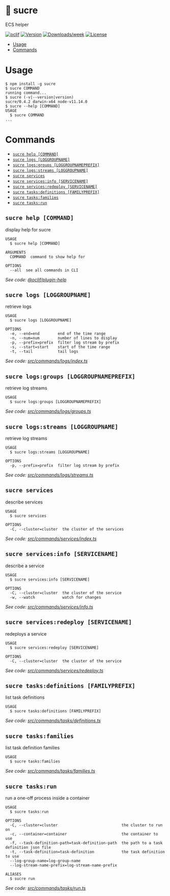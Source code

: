 🍬 sucre
========

ECS helper

[![oclif](https://img.shields.io/badge/cli-oclif-brightgreen.svg)](https://oclif.io)
[![Version](https://img.shields.io/npm/v/sucre.svg)](https://npmjs.org/package/sucre)
[![Downloads/week](https://img.shields.io/npm/dw/sucre.svg)](https://npmjs.org/package/sucre)
[![License](https://img.shields.io/npm/l/sucre.svg)](https://github.com/mateomurphy/sucre/blob/master/package.json)

<!-- toc -->
* [Usage](#usage)
* [Commands](#commands)
<!-- tocstop -->

# Usage

<!-- usage -->
```sh-session
$ npm install -g sucre
$ sucre COMMAND
running command...
$ sucre (-v|--version|version)
sucre/0.4.2 darwin-x64 node-v11.14.0
$ sucre --help [COMMAND]
USAGE
  $ sucre COMMAND
...
```
<!-- usagestop -->

# Commands

<!-- commands -->
* [`sucre help [COMMAND]`](#sucre-help-command)
* [`sucre logs [LOGGROUPNAME]`](#sucre-logs-loggroupname)
* [`sucre logs:groups [LOGGROUPNAMEPREFIX]`](#sucre-logsgroups-loggroupnameprefix)
* [`sucre logs:streams [LOGGROUPNAME]`](#sucre-logsstreams-loggroupname)
* [`sucre services`](#sucre-services)
* [`sucre services:info [SERVICENAME]`](#sucre-servicesinfo-servicename)
* [`sucre services:redeploy [SERVICENAME]`](#sucre-servicesredeploy-servicename)
* [`sucre tasks:definitions [FAMILYPREFIX]`](#sucre-tasksdefinitions-familyprefix)
* [`sucre tasks:families`](#sucre-tasksfamilies)
* [`sucre tasks:run`](#sucre-tasksrun)

## `sucre help [COMMAND]`

display help for sucre

```
USAGE
  $ sucre help [COMMAND]

ARGUMENTS
  COMMAND  command to show help for

OPTIONS
  --all  see all commands in CLI
```

_See code: [@oclif/plugin-help](https://github.com/oclif/plugin-help/blob/v2.1.6/src/commands/help.ts)_

## `sucre logs [LOGGROUPNAME]`

retrieve logs

```
USAGE
  $ sucre logs [LOGGROUPNAME]

OPTIONS
  -e, --end=end        end of the time range
  -n, --num=num        number of lines to display
  -p, --prefix=prefix  filter log stream by prefix
  -s, --start=start    start of the time range
  -t, --tail           tail logs
```

_See code: [src/commands/logs/index.ts](https://github.com/mateomurphy/sucre/blob/v0.4.2/src/commands/logs/index.ts)_

## `sucre logs:groups [LOGGROUPNAMEPREFIX]`

retrieve log streams

```
USAGE
  $ sucre logs:groups [LOGGROUPNAMEPREFIX]
```

_See code: [src/commands/logs/groups.ts](https://github.com/mateomurphy/sucre/blob/v0.4.2/src/commands/logs/groups.ts)_

## `sucre logs:streams [LOGGROUPNAME]`

retrieve log streams

```
USAGE
  $ sucre logs:streams [LOGGROUPNAME]

OPTIONS
  -p, --prefix=prefix  filter log stream by prefix
```

_See code: [src/commands/logs/streams.ts](https://github.com/mateomurphy/sucre/blob/v0.4.2/src/commands/logs/streams.ts)_

## `sucre services`

describe services

```
USAGE
  $ sucre services

OPTIONS
  -C, --cluster=cluster  the cluster of the services
```

_See code: [src/commands/services/index.ts](https://github.com/mateomurphy/sucre/blob/v0.4.2/src/commands/services/index.ts)_

## `sucre services:info [SERVICENAME]`

describe a service

```
USAGE
  $ sucre services:info [SERVICENAME]

OPTIONS
  -C, --cluster=cluster  the cluster of the service
  -w, --watch            watch for changes
```

_See code: [src/commands/services/info.ts](https://github.com/mateomurphy/sucre/blob/v0.4.2/src/commands/services/info.ts)_

## `sucre services:redeploy [SERVICENAME]`

redeploys a service

```
USAGE
  $ sucre services:redeploy [SERVICENAME]

OPTIONS
  -C, --cluster=cluster  the cluster of the service
```

_See code: [src/commands/services/redeploy.ts](https://github.com/mateomurphy/sucre/blob/v0.4.2/src/commands/services/redeploy.ts)_

## `sucre tasks:definitions [FAMILYPREFIX]`

list task definitions

```
USAGE
  $ sucre tasks:definitions [FAMILYPREFIX]
```

_See code: [src/commands/tasks/definitions.ts](https://github.com/mateomurphy/sucre/blob/v0.4.2/src/commands/tasks/definitions.ts)_

## `sucre tasks:families`

list task definition families

```
USAGE
  $ sucre tasks:families
```

_See code: [src/commands/tasks/families.ts](https://github.com/mateomurphy/sucre/blob/v0.4.2/src/commands/tasks/families.ts)_

## `sucre tasks:run`

run a one-off process inside a container

```
USAGE
  $ sucre tasks:run

OPTIONS
  -C, --cluster=cluster                            the cluster to run on
  -c, --container=container                        the container to use
  -f, --task-definition-path=task-definition-path  the path to a task definition json file
  -t, --task-definition=task-definition            the task definition to use
  --log-group-name=log-group-name
  --log-stream-name-prefix=log-stream-name-prefix

ALIASES
  $ sucre run
```

_See code: [src/commands/tasks/run.ts](https://github.com/mateomurphy/sucre/blob/v0.4.2/src/commands/tasks/run.ts)_
<!-- commandsstop -->
